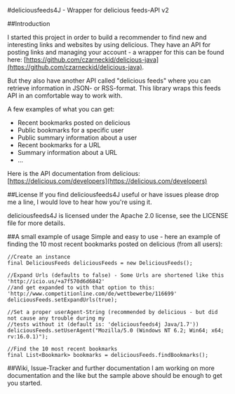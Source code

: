 #deliciousfeeds4J - Wrapper for delicious feeds-API v2

##Introduction

I started this project in order to build a recommender to find new and interesting links and websites by using delicious. They have an API for posting links and managing your account - a wrapper for this can be found here: [https://github.com/czarneckid/delicious-java](https://github.com/czarneckid/delicious-java).

But they also have another API called "delicious feeds" where you can retrieve information in JSON- or RSS-format. This library wraps this feeds API in an comfortable way to work with.

A few examples of what you can get:
- Recent bookmarks posted on delicious
- Public bookmarks for a specific user
- Public summary information about a user
- Recent bookmarks for a URL
- Summary information about a URL
- ...

Here is the API documentation from delicious: [https://delicious.com/developers](https://delicious.com/developers)

##License
If you find deliciousfeeds4J useful or have issues please drop me a line, I would love to hear how you're using it.

deliciousfeeds4J is licensed under the Apache 2.0 license, see the LICENSE file for more details.

##A small example of usage
Simple and easy to use - here an example of finding the 10 most recent bookmarks posted on delicious (from all users):

    //Create an instance
    final DeliciousFeeds deliciousFeeds = new DeliciousFeeds();

    //Expand Urls (defaults to false) - Some Urls are shortened like this 'http://icio.us/+a7f570d6d6842'
    //and get expanded to with that option to this: 'http://www.competitionline.com/de/wettbewerbe/116699'
    deliciousFeeds.setExpandUrls(true);

    //Set a proper userAgent-String (recommended by delicious - but did not cause any trouble during my
    //tests without it (default is: 'deliciousfeeds4j Java/1.7'))
    deliciousFeeds.setUserAgent("Mozilla/5.0 (Windows NT 6.2; Win64; x64; rv:16.0.1)");

    //Find the 10 most recent bookmarks
    final List<Bookmark> bookmarks = deliciousFeeds.findBookmarks();

##Wiki, Issue-Tracker and further documentation
I am working on more documentation and the like but the sample above should be enough to get you started.